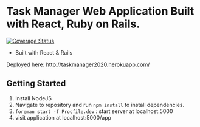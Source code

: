 # Task Manager Web Application Built with React, Ruby on Rails. 

[![Coverage Status](https://coveralls.io/repos/github/orzymandias/taskManager/badge.svg?branch=master)](https://coveralls.io/github/orzymandias/taskManager?branch=master)

- Built with React & Rails

Deployed here: http://taskmanager2020.herokuapp.com/

## Getting Started
1. Install NodeJS
2. Navigate to repository and run `npm install` to install dependencies.
3. `foreman start -f Procfile.dev` : start server at localhost:5000
4. visit application at localhost:5000/app


